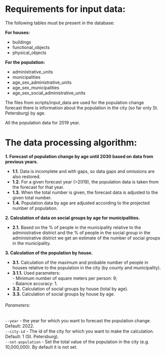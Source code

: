 # Requirements for input data:  

The following tables must be present in the database:

**For houses:**
- buildings
- functional_objects
- physical_objects

**For the population:**
- administrative_units
- municipalities
- age_sex_administrative_units
- age_sex_municipalities
- age_sex_social_administrative_units

The files from scripts/input_data are used for the population change forecast there is information about the population in the city (so far only St. Petersburg) by age.

All the population data for 2019 year.  

# The data processing algorithm:

**1. Forecast of population change by age until 2030 based on data from previous years.**
- **1.1.** Data is incomplete and with gaps, so data gaps and omissions are also restored.
- **1.2.** For a given forecast year (>2019), the population data is taken from the forecast for that year.
- **1.3.** When the total number is given, the forecast data is adjusted to the given total number.
- **1.4.** Population data by age are adjusted according to the projected number of population.

**2. Calculation of data on social groups by age for municipalities.**
- **2.1.** Based on the % of people in the municipality relative to the administrative district and the % of people in the social group in the                        administrative district we get an estimate of the number of social groups in the municipality.

**3. Calculation of the population by house.**
- **3.1.** Calculation of the maximum and probable number of people in houses relative to the population in the city (by county and municipality).
- **3.1.1.** Used parameters:  
             - Minimum number of square meters per person: 9;  
             - Balance accuracy: 1.
- **3.2.** Calculation of social groups by house (total by age).
- **3.3.** Calculation of social groups by house by age.

###### Parameters:  

`--year` - the year for which you want to forecast the population change. Default: 2022.  
`--city-id` - The id of the city for which you want to make the calculation. Default: 1 (St. Petersburg).  
`--set-population` - Set the total value of the population in the city (e.g. 10,000,000). By default it is not set.  
